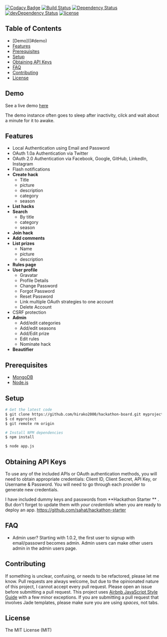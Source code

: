 [![Codacy Badge](https://api.codacy.com/project/badge/Grade/d6d5811ca8414c3e9120039a6fc94ae3)](https://app.codacy.com/app/hirako2000/hackathon-board?utm_source=github.com&utm_medium=referral&utm_content=hirako2000/hackathon-board&utm_campaign=Badge_Grade_Dashboard)
[![Build Status](https://travis-ci.org/hirako2000/hackathon-board.svg?branch=master)](https://travis-ci.org/hirako2000/hackathon-board)
[![Dependency Status](https://david-dm.org/hirako2000/hackathon-board.svg)](https://david-dm.org/hirako2000/hackathon-board)
[![devDependency Status](https://david-dm.org/hirako2000/hackathon-board/dev-status.svg)](https://david-dm.org/hirako2000/hackathon-board#info=devDependencies)
[![license](https://img.shields.io/github/license/mashape/apistatus.svg?maxAge=2592000)]()

Table of Contents
-----------------

- [Demo]((#demo)
- [Features](#features)
- [Prerequisites](#prerequisites)
- [Setup](#setup)
- [Obtaining API Keys](#obtaining-api-keys)
- [FAQ](#faq)
- [Contributing](#contributing)
- [License](#license)

Demo
--------
See a live demo [here](https://hackathon-board.now.sh)

The demo instance often goes to sleep after inactivity, cilck and wait about a minute for it to awake.

Features
--------

- Local Authentication using Email and Password
- OAuth 1.0a Authentication via Twitter
- OAuth 2.0 Authentication via Facebook, Google, GitHub, LinkedIn, Instagram
- Flash notifications
- **Create hack**
  * Title
  * picture 
  * description
  * category
  * season
- **List hacks** 
- **Search**
  * By title
  * category
  * season
- **Join hack**
- **Add comments**
- **List prizes**
  * Name
  * picture
  * description
- **Rules page**  
- **User profile**
  * Gravatar
  * Profile Details
  * Change Password
  * Forgot Password
  * Reset Password
  * Link multiple OAuth strategies to one account
  * Delete Account
- CSRF protection
- **Admin**
  * Add/edit categories
  * Add/edit seasons
  * Add/Edit prize
  * Edit rules
  * Nominate hack
- **Beautifier**

Prerequisites
-------------

- [MongoDB](http://www.mongodb.org/downloads)
- [Node.js](http://nodejs.org)


Setup
-------------

```bash
# Get the latest code
$ git clone https://github.com/hirako2000/hackathon-board.git myproject
$ cd myproject
$ git remote rm origin

# Install NPM dependencies
$ npm install

$ node app.js
```

Obtaining API Keys
------------------

To use any of the included APIs or OAuth authentication methods, you will need
to obtain appropriate credentials: Client ID, Client Secret, API Key, or
Username & Password. You will need to go through each provider to generate new
credentials.

I have included dummy keys and passwords from **Hackathon Starter ** . But don't forget to update
them with *your credentials* when you are ready to deploy an app.
https://github.com/sahat/hackathon-starter

FAQ
---
- Admin user?
Starting with 1.0.2, the first user to signup with email/passowrd becomes admin.
Admin users can make other users admin in the admin users page.

Contributing
------------

If something is unclear, confusing, or needs to be refactored, please let me know.
Pull requests are always welcome, but due to the opinionated nature of this
project, I cannot accept every pull request. Please open an issue before
submitting a pull request. This project uses
[Airbnb JavaScript Style Guide](https://github.com/airbnb/javascript) with a
few minor exceptions. If you are submitting a pull request that involves
Jade templates, please make sure you are using *spaces*, not tabs.

License
-------

The MIT License (MIT)
